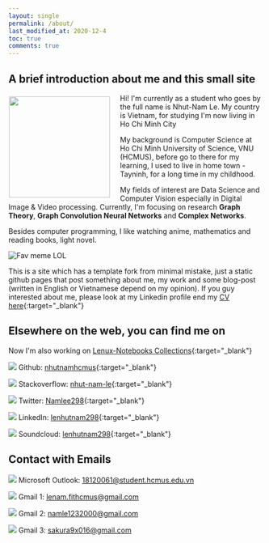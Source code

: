 ```yaml
---
layout: single
permalink: /about/
last_modified_at: 2020-12-4
toc: true
comments: true
---
```


## A brief introduction about me and this small site

<p><img style="float: left;margin:5px 20px 5px 1px" src="{{site.baseurl}}/assets/img/avt/avt_2.jpg" width="200px"></p>

Hi! I'm currently as a student who goes by the full name is Nhut-Nam Le. My country is Vietnam, for studying I'm now living in Ho Chi Minh City

My background is Computer Science at Ho Chi Minh University of Science, VNU (HCMUS), before go to there for my learning, I used to live in home town - Tayninh, for a long time in my childhood.

My fields of interest are Data Science and Computer Vision especially in Digital Image & Video processing. Currently, I'm focusing on research **Graph Theory**, **Graph Convolution Neural Networks** and **Complex Networks**.

Besides computer programming, I like watching anime, mathematics and reading books, light novel.

![Fav meme LOL](https://j.gifs.com/v15Bnk.gif)

This is a site which has a template fork from minimal mistake, just a static github pages that post something about me, my work and some blog-post (written in English or Vietnamese depend on my opinion). If you guy interested about me, please look at my Linkedin profile end my [CV here](https://docs.google.com/viewer?url=https://raw.githubusercontent.com/nhutnamhcmus/resume/main/resume.pdf){:target="_blank"}


## Elsewhere on the web, you can find me on

Now I'm also working on [Lenux-Notebooks Collections](https://nhutnamhcmus.github.io/lenux-notebooks/){:target="_blank"}

<img src="https://img.icons8.com/color/30/000000/github--v1.png"/> Github: [nhutnamhcmus](https://github.com/nhutnamhcmus){:target="_blank"}

<img src="https://img.icons8.com/color/30/000000/stackoverflow.png"/> Stackoverflow: [nhut-nam-le](https://stackoverflow.com/users/14214183/nhut-nam-le){:target="_blank"}

<img src="https://img.icons8.com/fluent/30/000000/twitter.png"/> Twitter: [Namlee298](https://twitter.com/Namlee298){:target="_blank"}

<img src="https://img.icons8.com/fluent/30/000000/linkedin.png"/> LinkedIn: [lenhutnam298](https://www.linkedin.com/in/lenhutnam298/){:target="_blank"}

<img src="https://img.icons8.com/color/30/000000/soundcloud.png"/> Soundcloud: [lenhutnam298](https://soundcloud.com/lenhutnam298){:target="_blank"}

## Contact with Emails

<img src="https://img.icons8.com/color/30/000000/microsoft-outlook-2019--v2.png"/> Microsoft Outlook: 18120061@student.hcmus.edu.vn

<img src="https://img.icons8.com/color/30/000000/gmail-new.png"/> Gmail 1: lenam.fithcmus@gmail.com

<img src="https://img.icons8.com/color/30/000000/gmail-new.png"/> Gmail 2: namle1232000@gmail.com

<img src="https://img.icons8.com/color/30/000000/gmail-new.png"/> Gmail 3: sakura9x016@gmail.com
